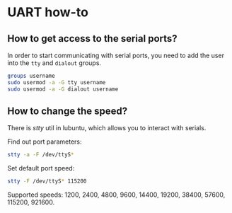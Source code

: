 # UART how-to

## How to get access to the serial ports?

In order to start communicating with serial ports, you need to add the user into the `tty` and `dialout` groups.

```bash
groups username
sudo usermod -a -G tty username
sudo usermod -a -G dialout username
```

## How to change the speed?

There is *stty* util in lubuntu, which allows you to interact with serials.

Find out port parameters:

```bash
stty -a -F /dev/ttyS*
```

Set default port speed:

```bash
stty -F /dev/ttyS* 115200
```

Supported speeds: 1200, 2400, 4800, 9600, 14400, 19200, 38400, 57600, 115200, 921600.